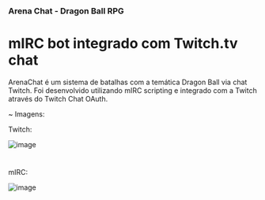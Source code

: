 ### Arena Chat - Dragon Ball RPG
# mIRC bot integrado com Twitch.tv chat

ArenaChat é um sistema de batalhas com a temática Dragon Ball via chat Twitch.
Foi desenvolvido utilizando mIRC scripting e integrado com a Twitch através do Twitch Chat OAuth.

~ Imagens:

Twitch:

![image](https://user-images.githubusercontent.com/80327029/135541709-832715da-c797-42cc-976e-3084d90cf72b.png)
#
mIRC:

![image](https://user-images.githubusercontent.com/80327029/135541906-d35ca137-6a77-4000-b62c-ba17eb903856.png)
